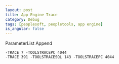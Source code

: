 ```yaml
---
layout: post
title: App Engine Trace
category: Debug
tags: [peoplesoft, peopletools, app engine]
is_angular: false
--- 
```


 ParameterList Append
 
```
-TRACE 7 -TOOLSTRACEPC 4044
-TRACE 391 -TOOLSTRACESQL 143 -TOOLSTRACEPC 4044
```